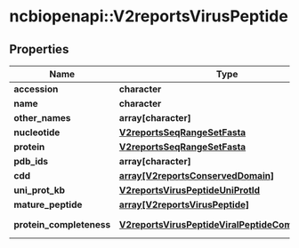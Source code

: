 # ncbiopenapi::V2reportsVirusPeptide


## Properties
Name | Type | Description | Notes
------------ | ------------- | ------------- | -------------
**accession** | **character** |  | [optional] 
**name** | **character** |  | [optional] 
**other_names** | **array[character]** |  | [optional] 
**nucleotide** | [**V2reportsSeqRangeSetFasta**](v2reportsSeqRangeSetFasta.md) |  | [optional] 
**protein** | [**V2reportsSeqRangeSetFasta**](v2reportsSeqRangeSetFasta.md) |  | [optional] 
**pdb_ids** | **array[character]** |  | [optional] 
**cdd** | [**array[V2reportsConservedDomain]**](v2reportsConservedDomain.md) |  | [optional] 
**uni_prot_kb** | [**V2reportsVirusPeptideUniProtId**](v2reportsVirusPeptideUniProtId.md) |  | [optional] 
**mature_peptide** | [**array[V2reportsVirusPeptide]**](v2reportsVirusPeptide.md) |  | [optional] 
**protein_completeness** | [**V2reportsVirusPeptideViralPeptideCompleteness**](v2reportsVirusPeptideViralPeptideCompleteness.md) |  | [optional] [Enum: ] 


